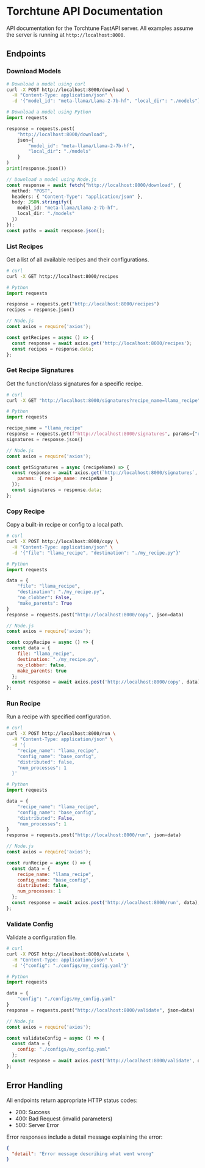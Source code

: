 # Torchtune API Documentation

API documentation for the Torchtune FastAPI server. All examples assume the server is running at `http://localhost:8000`.

## Endpoints

### Download Models

```bash
# Download a model using curl
curl -X POST http://localhost:8000/download \
  -H "Content-Type: application/json" \
  -d '{"model_id": "meta-llama/Llama-2-7b-hf", "local_dir": "./models"}'
```

```python
# Download a model using Python
import requests

response = requests.post(
    "http://localhost:8000/download",
    json={
        "model_id": "meta-llama/Llama-2-7b-hf",
        "local_dir": "./models"
    }
)
print(response.json())
```

```typescript
// Download a model using Node.js
const response = await fetch("http://localhost:8000/download", {
  method: "POST",
  headers: { "Content-Type": "application/json" },
  body: JSON.stringify({
    model_id: "meta-llama/Llama-2-7b-hf",
    local_dir: "./models"
  })
});
const paths = await response.json();
```

### List Recipes

Get a list of all available recipes and their configurations.

```bash
# curl
curl -X GET http://localhost:8000/recipes
```

```python
# Python
import requests

response = requests.get("http://localhost:8000/recipes")
recipes = response.json()
```

```javascript
// Node.js
const axios = require('axios');

const getRecipes = async () => {
  const response = await axios.get('http://localhost:8000/recipes');
  const recipes = response.data;
};
```

### Get Recipe Signatures

Get the function/class signatures for a specific recipe.

```bash
# curl
curl -X GET "http://localhost:8000/signatures?recipe_name=llama_recipe"
```

```python
# Python
import requests

recipe_name = "llama_recipe"
response = requests.get(f"http://localhost:8000/signatures", params={"recipe_name": recipe_name})
signatures = response.json()
```

```javascript
// Node.js
const axios = require('axios');

const getSignatures = async (recipeName) => {
  const response = await axios.get(`http://localhost:8000/signatures`, {
    params: { recipe_name: recipeName }
  });
  const signatures = response.data;
};
```

### Copy Recipe

Copy a built-in recipe or config to a local path.

```bash
# curl
curl -X POST http://localhost:8000/copy \
  -H "Content-Type: application/json" \
  -d '{"file": "llama_recipe", "destination": "./my_recipe.py"}'
```

```python
# Python
import requests

data = {
    "file": "llama_recipe",
    "destination": "./my_recipe.py",
    "no_clobber": False,
    "make_parents": True
}
response = requests.post("http://localhost:8000/copy", json=data)
```

```javascript
// Node.js
const axios = require('axios');

const copyRecipe = async () => {
  const data = {
    file: "llama_recipe",
    destination: "./my_recipe.py",
    no_clobber: false,
    make_parents: true
  };
  const response = await axios.post('http://localhost:8000/copy', data);
};
```

### Run Recipe

Run a recipe with specified configuration.

```bash
# curl
curl -X POST http://localhost:8000/run \
  -H "Content-Type: application/json" \
  -d '{
    "recipe_name": "llama_recipe",
    "config_name": "base_config",
    "distributed": false,
    "num_processes": 1
  }'
```

```python
# Python
import requests

data = {
    "recipe_name": "llama_recipe",
    "config_name": "base_config",
    "distributed": False,
    "num_processes": 1
}
response = requests.post("http://localhost:8000/run", json=data)
```

```javascript
// Node.js
const axios = require('axios');

const runRecipe = async () => {
  const data = {
    recipe_name: "llama_recipe",
    config_name: "base_config",
    distributed: false,
    num_processes: 1
  };
  const response = await axios.post('http://localhost:8000/run', data);
};
```

### Validate Config

Validate a configuration file.

```bash
# curl
curl -X POST http://localhost:8000/validate \
  -H "Content-Type: application/json" \
  -d '{"config": "./configs/my_config.yaml"}'
```

```python
# Python
import requests

data = {
    "config": "./configs/my_config.yaml"
}
response = requests.post("http://localhost:8000/validate", json=data)
```

```javascript
// Node.js
const axios = require('axios');

const validateConfig = async () => {
  const data = {
    config: "./configs/my_config.yaml"
  };
  const response = await axios.post('http://localhost:8000/validate', data);
};
```

## Error Handling

All endpoints return appropriate HTTP status codes:

- 200: Success
- 400: Bad Request (invalid parameters)
- 500: Server Error

Error responses include a detail message explaining the error:

```json
{
  "detail": "Error message describing what went wrong"
}
```